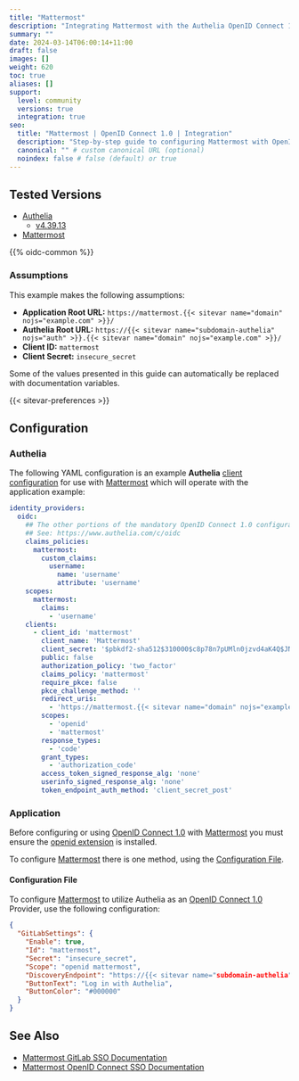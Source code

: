 ```yaml
---
title: "Mattermost"
description: "Integrating Mattermost with the Authelia OpenID Connect 1.0 Provider."
summary: ""
date: 2024-03-14T06:00:14+11:00
draft: false
images: []
weight: 620
toc: true
aliases: []
support:
  level: community
  versions: true
  integration: true
seo:
  title: "Mattermost | OpenID Connect 1.0 | Integration"
  description: "Step-by-step guide to configuring Mattermost with OpenID Connect 1.0 for secure SSO. Enhance your login flow using Authelia’s modern identity management."
  canonical: "" # custom canonical URL (optional)
  noindex: false # false (default) or true
---
```


## Tested Versions

- [Authelia]
  - [v4.39.13](https://github.com/authelia/authelia/releases/tag/v4.39.13)
- [Mattermost]

{{% oidc-common %}}

### Assumptions

This example makes the following assumptions:

- __Application Root URL:__ `https://mattermost.{{< sitevar name="domain" nojs="example.com" >}}/`
- __Authelia Root URL:__ `https://{{< sitevar name="subdomain-authelia" nojs="auth" >}}.{{< sitevar name="domain" nojs="example.com" >}}/`
- __Client ID:__ `mattermost`
- __Client Secret:__ `insecure_secret`

Some of the values presented in this guide can automatically be replaced with documentation variables.

{{< sitevar-preferences >}}

## Configuration

### Authelia

The following YAML configuration is an example __Authelia__ [client configuration] for use with [Mattermost] which
will operate with the application example:

```yaml {title="configuration.yml"}
identity_providers:
  oidc:
    ## The other portions of the mandatory OpenID Connect 1.0 configuration go here.
    ## See: https://www.authelia.com/c/oidc
    claims_policies:
      mattermost:
        custom_claims:
          username:
            name: 'username'
            attribute: 'username'
    scopes:
      mattermost:
        claims:
          - 'username'
    clients:
      - client_id: 'mattermost'
        client_name: 'Mattermost'
        client_secret: '$pbkdf2-sha512$310000$c8p78n7pUMln0jzvd4aK4Q$JNRBzwAo0ek5qKn50cFzzvE9RXV88h1wJn5KGiHrD0YKtZaR/nCb2CJPOsKaPK0hjf.9yHxzQGZziziccp6Yng'  # The digest of 'insecure_secret'.
        public: false
        authorization_policy: 'two_factor'
        claims_policy: 'mattermost'
        require_pkce: false
        pkce_challenge_method: ''
        redirect_uris:
          - 'https://mattermost.{{< sitevar name="domain" nojs="example.com" >}}/signup/gitlab/complete'
        scopes:
          - 'openid'
          - 'mattermost'
        response_types:
          - 'code'
        grant_types:
          - 'authorization_code'
        access_token_signed_response_alg: 'none'
        userinfo_signed_response_alg: 'none'
        token_endpoint_auth_method: 'client_secret_post'
```

### Application

Before configuring or using [OpenID Connect 1.0] with [Mattermost] you must ensure the
[openid extension](https://mattermost.apache.org/doc/gug/openid-auth.html#installing-support-for-openid-connect) is
installed.

To configure [Mattermost]  there is one method, using the [Configuration File](#configuration-file).

#### Configuration File

To configure [Mattermost] to utilize Authelia as an [OpenID Connect 1.0] Provider, use the following configuration:

```json {title="config.json"}
{
  "GitLabSettings": {
    "Enable": true,
    "Id": "mattermost",
    "Secret": "insecure_secret",
    "Scope": "openid mattermost",
    "DiscoveryEndpoint": "https://{{< sitevar name="subdomain-authelia" nojs="auth" >}}.{{< sitevar name="domain" nojs="example.com" >}}/.well-known/openid-configuration",
    "ButtonText": "Log in with Authelia",
    "ButtonColor": "#000000"
  }
}
```

## See Also

- [Mattermost GitLab SSO Documentation](https://docs.mattermost.com/administration-guide/onboard/sso-gitlab.html)
- [Mattermost OpenID Connect SSO Documentation](https://docs.mattermost.com/administration-guide/onboard/sso-openidconnect.html)

[Authelia]: https://www.authelia.com
[Mattermost]: https://mattermost.com/
[OpenID Connect 1.0]: ../../introduction.md
[client configuration]: ../../../../configuration/identity-providers/openid-connect/clients.md
